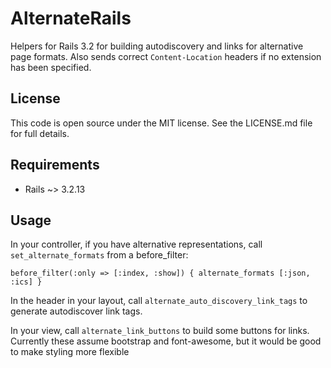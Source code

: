 # AlternateRails

Helpers for Rails 3.2 for building autodiscovery and links for alternative page formats. Also sends correct `Content-Location` headers if no extension has been specified.

## License

This code is open source under the MIT license. See the LICENSE.md file for 
full details.

## Requirements

* Rails ~> 3.2.13

## Usage

In your controller, if you have alternative representations, call ```set_alternate_formats``` 
from a before_filter:

```before_filter(:only => [:index, :show]) { alternate_formats [:json, :ics] }```

In the header in your layout, call `alternate_auto_discovery_link_tags` to generate
autodiscover link tags.

In your view, call `alternate_link_buttons` to build some buttons for links. Currently these 
assume bootstrap and font-awesome, but it would be good to make styling more flexible